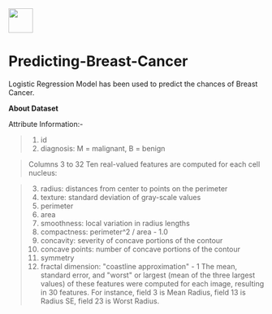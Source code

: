<img src="https://github.com/favicon.ico" width="48">

# Predicting-Breast-Cancer

Logistic Regression Model has been used to predict the chances of Breast Cancer.

**About Dataset**

Attribute Information:-
>1. id
>2. diagnosis: M = malignant, B = benign

>Columns 3 to 32
>Ten real-valued features are computed for each cell nucleus:

>3. radius: distances from center to points on the perimeter
>4. texture: standard deviation of gray-scale values
>5. perimeter
>6. area
>7. smoothness: local variation in radius lengths
>8. compactness: perimeter^2 / area - 1.0
>9. concavity: severity of concave portions of the contour
>10. concave points: number of concave portions of the contour
>11. symmetry
>12. fractal dimension: "coastline approximation" - 1 The mean, standard error, and "worst" or largest (mean of the three largest values) of these features were computed for each image, resulting in 30 features. For instance, field 3 is Mean Radius, field 13 is Radius SE, field 23 is Worst Radius.
